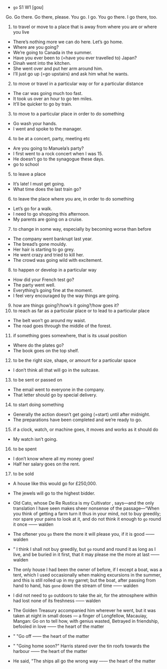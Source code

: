 - `go` S1 W1 [goʊ]

Go.
Go there.
Go there, please.
You go.
I go.
You go there.
I go there, too.

1.  to travel or move to a place that is away from where you are or where you live

- There’s nothing more we can do here. Let’s go home.
- Where are you going?
- We’re going to Canada in the summer.
- Have you ever been to (=have you ever travelled to) Japan?
- Dinah went into the kitchen.
- She went over and put her arm around him.
- I’ll just go up (=go upstairs) and ask him what he wants.

2. to move or travel in a particular way or for a particular distance

- The car was going much too fast.
- It took us over an hour to go ten miles.
- It’ll be quicker to go by train.

3. to move to a particular place in order to do something

- Go wash your hands.
- I went and spoke to the manager.

4. to be at a concert, party, meeting etc

- Are you going to Manuela’s party?
- I first went to a rock concert when I was 15.
- He doesn’t go to the synagogue these days.
- go to school

5. to leave a place

- It’s late! I must get going.
- What time does the last train go?

6. to leave the place where you are, in order to do something

- Let’s go for a walk.
- I need to go shopping this afternoon.
- My parents are going on a cruise.

7. to change in some way, especially by becoming worse than before

- The company went bankrupt last year.
- The bread’s gone mouldy.
- Her hair is starting to go grey.
- He went crazy and tried to kill her.
- The crowd was going wild with excitement.

8. to happen or develop in a particular way

- How did your French test go?
- The party went well.
- Everything’s going fine at the moment.
- I feel very encouraged by the way things are going.

9. how are things going?/how’s it going?/how goes it?
10. to reach as far as a particular place or to lead to a particular place

- The belt won’t go around my waist.
- The road goes through the middle of the forest.

11. if something goes somewhere, that is its usual position

- Where do the plates go?
- The book goes on the top shelf.

12. to be the right size, shape, or amount for a particular space

- I don’t think all that will go in the suitcase.

13. to be sent or passed on

- The email went to everyone in the company.
- That letter should go by special delivery.

14. to start doing something

- Generally the action doesn’t get going (=start) until after midnight.
- The preparations have been completed and we’re ready to go.

15. if a clock, watch, or machine goes, it moves and works as it should do

- My watch isn’t going.

16. to be spent

- I don’t know where all my money goes!
- Half her salary goes on the rent.

17. to be sold

- A house like this would go for £250,000.
- The jewels will go to the highest bidder.


- Old Cato, whose De Re Rustica is my Cultivator , says﻿—and the only translation I have seen makes sheer nonsense of the passage﻿—“When you think of getting a farm turn it thus in your mind, not to buy greedily; nor spare your pains to look at it, and do not think it enough to `go` round it once —— walden

-  The oftener you `go` there the more it will please you, if it is good —— walden

- ” I think I shall not buy greedily, but `go` round and round it as long as I live, and be buried in it first, that it may please me the more at last —— walden

- The only house I had been the owner of before, if I except a boat, was a tent, which I used occasionally when making excursions in the summer, and this is still rolled up in my garret; but the boat, after passing from hand to hand, has `gone` down the stream of time —— walden

-  I did not need to `go` outdoors to take the air, for the atmosphere within had lost none of its freshness —— walden

-  The Golden Treasury accompanied him wherever he went, but it was taken at night in small doses — a finger of Longfellow, Macauiay, Mangan: Go on to tell how, with genius wasted, Betrayed in friendship, befooled in love  —— the heart of the matter

- " "Go off —— the heart of the matter

- " "Going home soon?" Harris stared over the tin roofs towards the harbour —— the heart of the matter

-  He said, "The ships all go the wrong way —— the heart of the matter